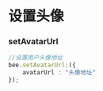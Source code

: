 # 设置头像

### setAvatarUrl

```typescript
//设置用户头像地址
bee.setAvatarUrl:({
    avatarUrl : "头像地址"
});
```

